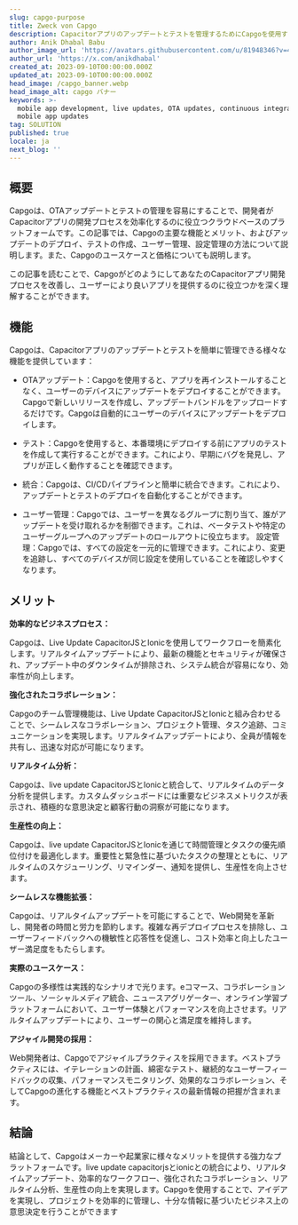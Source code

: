 ```yaml
---
slug: capgo-purpose
title: Zweck von Capgo
description: Capacitorアプリのアップデートとテストを管理するためにCapgoを使用する方法について、開発者向けの包括的なガイドとして記事を説明する必要があります
author: Anik Dhabal Babu
author_image_url: 'https://avatars.githubusercontent.com/u/81948346?v=4'
author_url: 'https://x.com/anikdhabal'
created_at: 2023-09-10T00:00:00.000Z
updated_at: 2023-09-10T00:00:00.000Z
head_image: /capgo_banner.webp
head_image_alt: capgo バナー
keywords: >-
  mobile app development, live updates, OTA updates, continuous integration,
  mobile app updates
tag: SOLUTION
published: true
locale: ja
next_blog: ''
---
```


## 概要

Capgoは、OTAアップデートとテストの管理を容易にすることで、開発者がCapacitorアプリの開発プロセスを効率化するのに役立つクラウドベースのプラットフォームです。この記事では、Capgoの主要な機能とメリット、およびアップデートのデプロイ、テストの作成、ユーザー管理、設定管理の方法について説明します。また、Capgoのユースケースと価格についても説明します。

この記事を読むことで、CapgoがどのようにしてあなたのCapacitorアプリ開発プロセスを改善し、ユーザーにより良いアプリを提供するのに役立つかを深く理解することができます。

## 機能

Capgoは、Capacitorアプリのアップデートとテストを簡単に管理できる様々な機能を提供しています：

* OTAアップデート：Capgoを使用すると、アプリを再インストールすることなく、ユーザーのデバイスにアップデートをデプロイすることができます。Capgoで新しいリリースを作成し、アップデートバンドルをアップロードするだけです。Capgoは自動的にユーザーのデバイスにアップデートをデプロイします。

* テスト：Capgoを使用すると、本番環境にデプロイする前にアプリのテストを作成して実行することができます。これにより、早期にバグを発見し、アプリが正しく動作することを確認できます。

* 統合：Capgoは、CI/CDパイプラインと簡単に統合できます。これにより、アップデートとテストのデプロイを自動化することができます。

* ユーザー管理：Capgoでは、ユーザーを異なるグループに割り当て、誰がアップデートを受け取れるかを制御できます。これは、ベータテストや特定のユーザーグループへのアップデートのロールアウトに役立ちます。
設定管理：Capgoでは、すべての設定を一元的に管理できます。これにより、変更を追跡し、すべてのデバイスが同じ設定を使用していることを確認しやすくなります。

## メリット

**効率的なビジネスプロセス：**

Capgoは、Live Update CapacitorJSとIonicを使用してワークフローを簡素化します。リアルタイムアップデートにより、最新の機能とセキュリティが確保され、アップデート中のダウンタイムが排除され、システム統合が容易になり、効率性が向上します。

**強化されたコラボレーション：**

Capgoのチーム管理機能は、Live Update CapacitorJSとIonicと組み合わせることで、シームレスなコラボレーション、プロジェクト管理、タスク追跡、コミュニケーションを実現します。リアルタイムアップデートにより、全員が情報を共有し、迅速な対応が可能になります。

**リアルタイム分析：**

Capgoは、live update CapacitorJSとIonicと統合して、リアルタイムのデータ分析を提供します。カスタムダッシュボードには重要なビジネスメトリクスが表示され、積極的な意思決定と顧客行動の洞察が可能になります。

**生産性の向上：**

Capgoは、live update CapacitorJSとIonicを通じて時間管理とタスクの優先順位付けを最適化します。重要性と緊急性に基づいたタスクの整理とともに、リアルタイムのスケジューリング、リマインダー、通知を提供し、生産性を向上させます。

**シームレスな機能拡張：**

Capgoは、リアルタイムアップデートを可能にすることで、Web開発を革新し、開発者の時間と労力を節約します。複雑な再デプロイプロセスを排除し、ユーザーフィードバックへの機敏性と応答性を促進し、コスト効率と向上したユーザー満足度をもたらします。

**実際のユースケース：**

Capgoの多様性は実践的なシナリオで光ります。eコマース、コラボレーションツール、ソーシャルメディア統合、ニュースアグリゲーター、オンライン学習プラットフォームにおいて、ユーザー体験とパフォーマンスを向上させます。リアルタイムアップデートにより、ユーザーの関心と満足度を維持します。

**アジャイル開発の採用：**

Web開発者は、Capgoでアジャイルプラクティスを採用できます。ベストプラクティスには、イテレーションの計画、綿密なテスト、継続的なユーザーフィードバックの収集、パフォーマンスモニタリング、効果的なコラボレーション、そしてCapgoの進化する機能とベストプラクティスの最新情報の把握が含まれます。

## 結論

結論として、Capgoはメーカーや起業家に様々なメリットを提供する強力なプラットフォームです。live update capacitorjsとionicとの統合により、リアルタイムアップデート、効率的なワークフロー、強化されたコラボレーション、リアルタイム分析、生産性の向上を実現します。Capgoを使用することで、アイデアを実現し、プロジェクトを効率的に管理し、十分な情報に基づいたビジネス上の意思決定を行うことができます